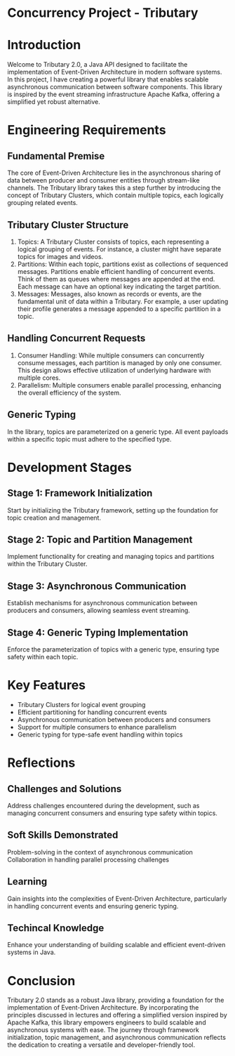 # Concurrency Project - Tributary

# Introduction
Welcome to Tributary 2.0, a Java API designed to facilitate the implementation of Event-Driven Architecture in modern software systems. In this project, I  have creating a powerful library that enables scalable asynchronous communication between software components. This library is inspired by the event streaming infrastructure Apache Kafka, offering a simplified yet robust alternative.

# Engineering Requirements
## Fundamental Premise
The core of Event-Driven Architecture lies in the asynchronous sharing of data between producer and consumer entities through stream-like channels. The Tributary library takes this a step further by introducing the concept of Tributary Clusters, which contain multiple topics, each logically grouping related events.

## Tributary Cluster Structure
1. Topics: A Tributary Cluster consists of topics, each representing a logical grouping of events. For instance, a cluster might have separate topics for images and videos.
2. Partitions: Within each topic, partitions exist as collections of sequenced messages. Partitions enable efficient handling of concurrent events. Think of them as queues where messages are appended at the end. Each message can have an optional key indicating the target partition.
3. Messages: Messages, also known as records or events, are the fundamental unit of data within a Tributary. For example, a user updating their profile generates a message appended to a specific partition in a topic.

## Handling Concurrent Requests
1. Consumer Handling: While multiple consumers can concurrently consume messages, each partition is managed by only one consumer. This design allows effective utilization of underlying hardware with multiple cores.
2. Parallelism: Multiple consumers enable parallel processing, enhancing the overall efficiency of the system.

## Generic Typing
In the library, topics are parameterized on a generic type. All event payloads within a specific topic must adhere to the specified type.

# Development Stages
## Stage 1: Framework Initialization
Start by initializing the Tributary framework, setting up the foundation for topic creation and management.

## Stage 2: Topic and Partition Management
Implement functionality for creating and managing topics and partitions within the Tributary Cluster.

## Stage 3: Asynchronous Communication
Establish mechanisms for asynchronous communication between producers and consumers, allowing seamless event streaming.

## Stage 4: Generic Typing Implementation
Enforce the parameterization of topics with a generic type, ensuring type safety within each topic.

# Key Features
- Tributary Clusters for logical event grouping
- Efficient partitioning for handling concurrent events
- Asynchronous communication between producers and consumers
- Support for multiple consumers to enhance parallelism
- Generic typing for type-safe event handling within topics

# Reflections
## Challenges and Solutions
Address challenges encountered during the development, such as managing concurrent consumers and ensuring type safety within topics.

## Soft Skills Demonstrated
Problem-solving in the context of asynchronous communication
Collaboration in handling parallel processing challenges

## Learning
Gain insights into the complexities of Event-Driven Architecture, particularly in handling concurrent events and ensuring generic typing.

## Techincal Knowledge
Enhance your understanding of building scalable and efficient event-driven systems in Java.

# Conclusion
Tributary 2.0 stands as a robust Java library, providing a foundation for the implementation of Event-Driven Architecture. By incorporating the principles discussed in lectures and offering a simplified version inspired by Apache Kafka, this library empowers engineers to build scalable and asynchronous systems with ease. The journey through framework initialization, topic management, and asynchronous communication reflects the dedication to creating a versatile and developer-friendly tool.
